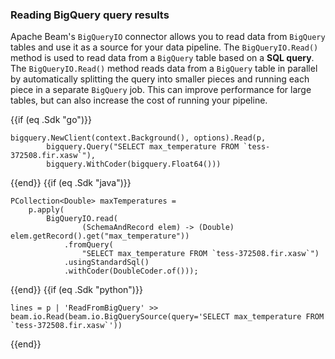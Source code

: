 <!--
Licensed under the Apache License, Version 2.0 (the "License");
you may not use this file except in compliance with the License.
You may obtain a copy of the License at

http://www.apache.org/licenses/LICENSE-2.0

Unless required by applicable law or agreed to in writing, software
distributed under the License is distributed on an "AS IS" BASIS,
WITHOUT WARRANTIES OR CONDITIONS OF ANY KIND, either express or implied.
See the License for the specific language governing permissions and
limitations under the License.
-->
### Reading BigQuery query results

Apache Beam's `BigQueryIO` connector allows you to read data from `BigQuery` tables and use it as a source for your data pipeline. The `BigQueryIO.Read()` method is used to read data from a `BigQuery` table based on a **SQL query**.
The `BigQueryIO.Read()` method reads data from a `BigQuery` table in parallel by automatically splitting the query into smaller pieces and running each piece in a separate `BigQuery` job. This can improve performance for large tables, but can also increase the cost of running your pipeline.

{{if (eq .Sdk "go")}}
```
bigquery.NewClient(context.Background(), options).Read(p,
		bigquery.Query("SELECT max_temperature FROM `tess-372508.fir.xasw`"),
		bigquery.WithCoder(bigquery.Float64()))
```
{{end}}
{{if (eq .Sdk "java")}}
```
PCollection<Double> maxTemperatures =
    p.apply(
        BigQueryIO.read(
                (SchemaAndRecord elem) -> (Double) elem.getRecord().get("max_temperature"))
            .fromQuery(
                "SELECT max_temperature FROM `tess-372508.fir.xasw`")
            .usingStandardSql()
            .withCoder(DoubleCoder.of()));
```
{{end}}
{{if (eq .Sdk "python")}}
```
lines = p | 'ReadFromBigQuery' >> beam.io.Read(beam.io.BigQuerySource(query='SELECT max_temperature FROM `tess-372508.fir.xasw`'))
```
{{end}}
